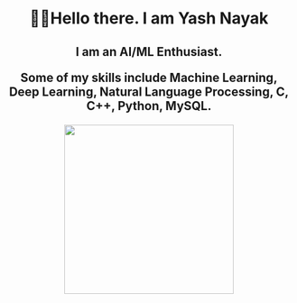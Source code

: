 <h1 align="center"><strong>👋🏼Hello there. I am Yash Nayak</strong></h1>
<h2 align="center">
  <p>I am an AI/ML Enthusiast.</p>
  <p>Some of my skills include Machine Learning, Deep Learning, Natural Language Processing, C, C++, Python, MySQL.</p>
</h2>
<p align="center">
<img src="https://miro.medium.com/v2/resize:fit:1400/1*TlbU0F-waQf7_zOfhUNldQ.gif" height=300 />
</p>

<!--
Here are some ideas to get you started:

- 🔭 I’m currently working on ...
- 🌱 I’m currently learning ...
- 👯 I’m looking to collaborate on ...
- 🤔 I’m looking for help with ...
- 💬 Ask me about ...
- 📫 How to reach me: ...
- 😄 Pronouns: ...
- ⚡ Fun fact: ...
-->
